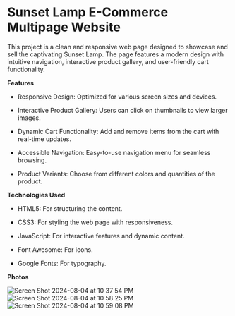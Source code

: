 # Sunset Lamp E-Commerce Multipage Website

This project is a clean and responsive web page designed to showcase and sell the captivating Sunset Lamp. The page features a modern design with intuitive navigation, interactive product gallery, and user-friendly cart functionality.

**Features**

* Responsive Design: Optimized for various screen sizes and devices.

* Interactive Product Gallery: Users can click on thumbnails to view larger images.

* Dynamic Cart Functionality: Add and remove items from the cart with real-time updates.

* Accessible Navigation: Easy-to-use navigation menu for seamless browsing.

* Product Variants: Choose from different colors and quantities of the product.


**Technologies Used**

* HTML5: For structuring the content.
  
* CSS3: For styling the web page with responsiveness.
  
* JavaScript: For interactive features and dynamic content.
  
* Font Awesome: For icons.
  
* Google Fonts: For typography.


**Photos**

![Screen Shot 2024-08-04 at 10 37 54 PM](https://github.com/user-attachments/assets/dfadee76-8c3a-4b0f-b64d-4e0a5ae90c40) 
![Screen Shot 2024-08-04 at 10 58 25 PM](https://github.com/user-attachments/assets/11b57446-256b-4e0d-bb50-ae814f2ebf1f)
![Screen Shot 2024-08-04 at 10 59 08 PM](https://github.com/user-attachments/assets/bebd41ef-b845-4232-beb7-7dfe3d156b2d)

